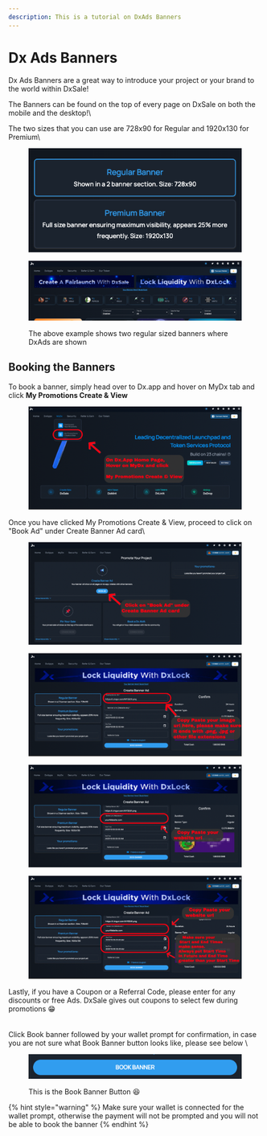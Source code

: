 ```yaml
---
description: This is a tutorial on DxAds Banners
---
```


# Dx Ads Banners

Dx Ads Banners are a great way to introduce your project or your brand to the world within DxSale!

The Banners can be found on the top of every page on DxSale on both the mobile and the desktop!\


The two sizes that you can use are 728x90 for Regular and 1920x130 for Premium\


<figure><img src="../../.gitbook/assets/image (8).png" alt=""><figcaption></figcaption></figure>

<figure><img src="../../.gitbook/assets/image (7).png" alt=""><figcaption><p>The above example shows two regular sized banners where DxAds are shown</p></figcaption></figure>



## Booking the Banners

To book a banner, simply head over to Dx.app and hover on MyDx tab and click **My Promotions Create & View**

<figure><img src="../../.gitbook/assets/image (1) (1) (1) (1) (1) (1).png" alt=""><figcaption></figcaption></figure>

Once you have clicked My Promotions Create & View, proceed to click on "Book Ad" under Create Banner Ad card\


<figure><img src="../../.gitbook/assets/image (2) (1) (1) (1) (1).png" alt=""><figcaption></figcaption></figure>

<figure><img src="../../.gitbook/assets/image (3) (1).png" alt=""><figcaption></figcaption></figure>

<figure><img src="../../.gitbook/assets/image (5) (1).png" alt=""><figcaption></figcaption></figure>

<figure><img src="../../.gitbook/assets/image (6) (1).png" alt=""><figcaption></figcaption></figure>

Lastly, if you have a Coupon or a Referral Code, please enter for any discounts or free Ads. DxSale gives out coupons to select few during promotions 😁\
\
\
Click Book banner followed by your wallet prompt for confirmation, in case you are not sure what Book Banner button looks like, please see below \


<figure><img src="../../.gitbook/assets/image (7) (1).png" alt=""><figcaption><p>This is the Book Banner Button 😆</p></figcaption></figure>



{% hint style="warning" %}
Make sure your wallet is connected for the wallet prompt, otherwise the payment will not be prompted and you will not be able to book the banner
{% endhint %}

